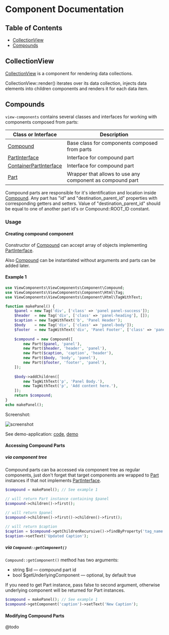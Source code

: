 Component Documentation
===

## Table of Contents 

- [CollectionView](#collectionview)
- [Compounds](#compounds)

## CollectionView

[CollectionView](https://github.com/view-components/view-components/blob/master/src/Component/CollectionView.php) is a component for rendering data collections.
 
CollectionView::render() iterates over its data collection,
injects data elements into children components and renders it for each data item.

## Compounds

`view-components` contains several classes and interfaces for working with components composed from parts:

Class or Interface | Description
--- | ---
[Compound](https://github.com/view-components/view-components/blob/master/src/Component/Compound.php "ViewComponents\ViewComponents\Component\Compound") | Base class for components composed from parts
[PartInterface](https://github.com/view-components/view-components/blob/master/src/Base/Compound/PartInterface.php "ViewComponents\ViewComponents\Base\Compound\PartInterface") | Interface for compound part
[ContainerPartInterface](https://github.com/view-components/view-components/blob/master/src/Base/Compound/ContainerPartInterface.php "ViewComponents\ViewComponents\Base\Compound\ContainerPartInterface") | Interface for compound part
[Part](https://github.com/view-components/view-components/blob/master/src/Component/Part.php "ViewComponents\ViewComponents\Component\Part") | Wrapper that allows to use any component as compound part 

Compound parts are responsible for it's identification and location inside [Compound](https://github.com/view-components/view-components/blob/master/src/Component/Compound.php "ViewComponents\ViewComponents\Component\Compound").
Any part has "id" and "destination_parent_id" properties with corresponding getters and setters.
Value of  "destination_parent_id" should be equal to one of another part id's or Compound::ROOT_ID constant.

### Usage

#### Creating compound component

Constructor of
[Compound](https://github.com/view-components/view-components/blob/master/src/Component/Compound.php "ViewComponents\ViewComponents\Component\Compound")
can accept array of objects implementing
[PartInterface](https://github.com/view-components/view-components/blob/master/src/Base/Compound/PartInterface.php "ViewComponents\ViewComponents\Base\Compound\PartInterface").

Also [Compound](https://github.com/view-components/view-components/blob/master/src/Component/Compound.php "ViewComponents\ViewComponents\Component\Compound")
can be instantiated without arguments and parts can be added later.

#### Example 1

```php
use ViewComponents\ViewComponents\Component\Compound;
use ViewComponents\ViewComponents\Component\Html\Tag;
use ViewComponents\ViewComponents\Component\Html\TagWithText;

function makePanel() {
    $panel = new Tag('div', ['class' => 'panel panel-success']);
    $header  = new Tag('div', ['class' => 'panel-heading'], []);
    $caption = new TagWithText('b', 'Panel Header');
    $body    = new Tag('div', ['class' => 'panel-body']);
    $footer  = new TagWithText('div', 'Panel Footer', ['class' => 'panel-footer']);
    
    $compound = new Compound([
        new Part($panel, 'panel'),
        new Part($header, 'header', 'panel'),
        new Part($caption, 'caption', 'header'),
        new Part($body, 'body', 'panel'),
        new Part($footer, 'footer', 'panel'),
    ]);
    
    $body->addChildren([
        new TagWithText('p', 'Panel Body.'),
        new TagWithText('p', 'Add content here.'),
    ]);
    return $compound;
}    
echo makePanel();
```

Screenshot:

![screenshot](https://i.gyazo.com/bbefc24e94831c112175fea2294cda31.png)

See demo-application: 
[code](https://github.com/view-components/view-components/blob/master/tests/webapp/Controller.php#L252),
[demo](http://view-components.herokuapp.com/index.php/demo6)

#### Accessing Compound Parts

##### via component tree

Compound parts can ba accessed via component tree as regular components,
just don't forget that target components are wrapped to 
[Part](https://github.com/view-components/view-components/blob/master/src/Component/Part.php "ViewComponents\ViewComponents\Component\Part")
instances if that not implements
[PartInterface](https://github.com/view-components/view-components/blob/master/src/Base/Compound/PartInterface.php "ViewComponents\ViewComponents\Base\Compound\PartInterface").

```php
$compound = makePanel(); // See example 1

// will return Part instance containing $panel
$compound->children()->first(); 

// will return $panel 
$compound->children()->first()->children()->first();

// will return $caption
$caption = $compound->getChildrenRecursive()->findByProperty('tag_name', 'b', true);
$caption->setText('Updated Caption');

```

##### via `Compound::getComponent()`

`Compound::getComponent()` method has two arguments:

* string $id &mdash; compound part id
* bool $getUnderlyingComponent &mdash; optional, by default true

If you need to get Part instance, pass false to second argument,
otherwise underlying component will be returned for Part instances.

```php
$compound = makePanel(); // See example 1
$compound->getComponent('caption')->setText('New Caption');
```

#### Modifying Compound Parts

@todo
